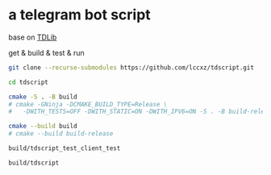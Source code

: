 # a telegram bot script

base on [TDLib](https://github.com/lccxz/td)

get & build & test & run
```bash
git clone --recurse-submodules https://github.com/lccxz/tdscript.git

cd tdscript

cmake -S . -B build
# cmake -GNinja -DCMAKE_BUILD_TYPE=Release \
#   -DWITH_TESTS=OFF -DWITH_STATIC=ON -DWITH_IPV6=ON -S . -B build-release

cmake --build build
# cmake --build build-release

build/tdscript_test_client_test

build/tdscript
```
